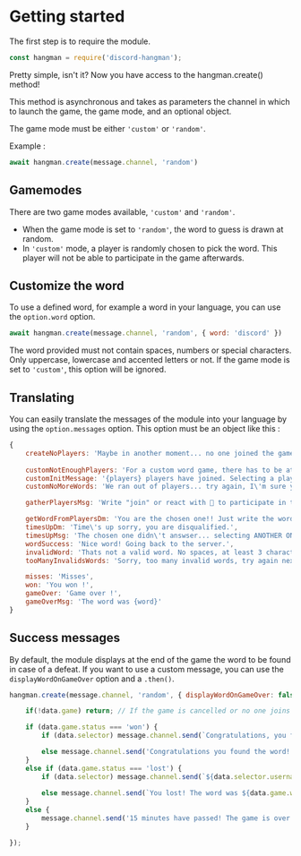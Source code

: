 # Getting started

The first step is to require the module.

```js
const hangman = require('discord-hangman');
```

Pretty simple, isn't it? Now you have access to the hangman.create() method!

This method is asynchronous and takes as parameters the channel in which to launch the game, the game mode, and an optional object.

The game mode must be either `'custom'` or `'random'`.

Example :
```js
await hangman.create(message.channel, 'random')
```

## Gamemodes

There are two game modes available, `'custom'` and `'random'`.
- When the game mode is set to `'random'`, the word to guess is drawn at random.
- In `'custom'` mode, a player is randomly chosen to pick the word. This player will not be able to participate in the game afterwards.

## Customize the word

To use a defined word, for example a word in your language, you can use the `option.word` option.

```js
await hangman.create(message.channel, 'random', { word: 'discord' })
```
The word provided must not contain spaces, numbers or special characters. Only uppercase, lowercase and accented letters or not.
If the game mode is set to `'custom'`, this option will be ignored.

## Translating

You can easily translate the messages of the module into your language by using the `option.messages` option. This option must be an object like this :

```js
{
    createNoPlayers: 'Maybe in another moment... no one joined the game',
    
    customNotEnoughPlayers: 'For a custom word game, there has to be at least 2 players...',
    customInitMessage: '{players} players have joined. Selecting a player to choose the word. Waiting for one of you to respond. Check your DMs!!',
    customNoMoreWords: 'We ran out of players... try again, I\'m sure you can do it better.',

    gatherPlayersMsg: 'Write "join" or react with 📒 to participate in this game! You have 10 seconds.',

    getWordFromPlayersDm: 'You are the chosen one!! Just write the word of your choice. You have 30 seconds. And remember, you can\'t participate in the game',
    timesUpDm: 'Time\'s up sorry, you are disqualified.',
    timesUpMsg: 'The chosen one didn\'t answser... selecting ANOTHER ONE',
    wordSuccess: 'Nice word! Going back to the server.',
    invalidWord: 'Thats not a valid word. No spaces, at least 3 characters.',
    tooManyInvalidsWords: 'Sorry, too many invalid words, try again next game. You are disqualified.',

    misses: 'Misses',
    won: 'You won !',
    gameOver: 'Game over !',
    gameOverMsg: 'The word was {word}'
}
```

## Success messages

By default, the module displays at the end of the game the word to be found in case of a defeat. If you want to use a custom message, you can use the `displayWordOnGameOver` option and a `.then()`.

```js
hangman.create(message.channel, 'random', { displayWordOnGameOver: false }).then(data => {

    if(!data.game) return; // If the game is cancelled or no one joins it

    if (data.game.status === 'won') {
        if (data.selector) message.channel.send(`Congratulations, you found the word! ${data.selector.username}... You should provide a more complicated word next time!`); // data.selector is the user who chose the word (only in custom game mode)

        else message.channel.send('Congratulations you found the word!');
    }
    else if (data.game.status === 'lost') {
        if (data.selector) message.channel.send(`${data.selector.username} Beat you all! The word was ${data.game.word}.`);
        
        else message.channel.send(`You lost! The word was ${data.game.word}.`);
    }
    else {
        message.channel.send('15 minutes have passed! The game is over.'); // If no one answers for 15 minutes
    }

});
```